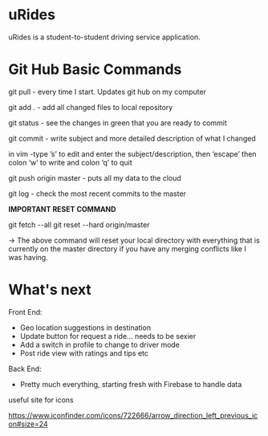 # uRides

uRides is a student-to-student driving service application. 

# Git Hub Basic Commands

git pull - every time I start. Updates git hub on my computer

git add . - add all changed files to local repository 

git status - see the changes in green that you are ready to commit

git commit - write subject and more detailed description of what I changed

in vim -type ’s’ to edit and enter the subject/description, then ‘escape’ then colon ‘w’ to write and colon ‘q’ to quit

git push origin master - puts all my data to the cloud

git log - check the most recent commits to the master 

**********IMPORTANT RESET COMMAND**********

git fetch --all
git reset --hard origin/master

-> The above command will reset your local directory with everything that is currently on the master directory if you have
   any merging conflicts like I was having.


# What's next

Front End: 
   * Geo location suggestions in destination
   * Update button for request a ride... needs to be sexier
   * Add a switch in profile to change to driver mode
   * Post ride view with ratings and tips etc

Back End:
   * Pretty much everything, starting fresh with Firebase to handle data

useful site for icons

https://www.iconfinder.com/icons/722666/arrow_direction_left_previous_icon#size=24


